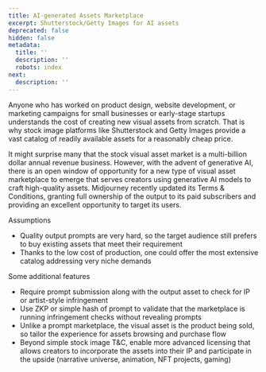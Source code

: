 ```yaml
---
title: AI-generated Assets Marketplace
excerpt: Shutterstock/Getty Images for AI assets
deprecated: false
hidden: false
metadata:
  title: ''
  description: ''
  robots: index
next:
  description: ''
---
```

Anyone who has worked on product design, website development, or marketing campaigns for small businesses or early-stage startups understands the cost of creating new visual assets from scratch. That is why stock image platforms like Shutterstock and Getty Images provide a vast catalog of readily available assets for a reasonably cheap price. 

It might surprise many that the stock visual asset market is a multi-billion dollar annual revenue business. However, with the advent of generative AI, there is an open window of opportunity for a new type of visual asset marketplace to emerge that serves creators using generative AI models to craft high-quality assets. Midjourney recently updated its Terms & Conditions, granting full ownership of the output to its paid subscribers and providing an excellent opportunity to target its users.

Assumptions

- Quality output prompts are very hard, so the target audience still prefers to buy existing assets that meet their requirement
- Thanks to the low cost of production, one could offer the most extensive catalog addressing very niche demands

Some additional features

- Require prompt submission along with the output asset to check for IP or artist-style infringement
- Use ZKP or simple hash of prompt to validate that the marketplace is running infringement checks without revealing prompts
- Unlike a prompt marketplace, the visual asset is the product being sold, so tailor the experience for assets browsing and purchase flow
- Beyond simple stock image T&C, enable more advanced licensing that allows creators to incorporate the assets into their IP and participate in the upside (narrative universe, animation, NFT projects, gaming)